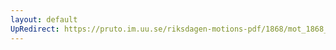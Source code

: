```yaml
---
layout: default
UpRedirect: https://pruto.im.uu.se/riksdagen-motions-pdf/1868/mot_1868__ak__78/mot_1868__ak__78-002.pdf
---
```

